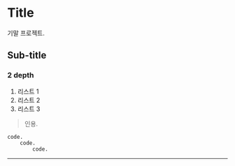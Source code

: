 # Title

기말 프로젝트.

## Sub-title

### 2 depth


1. 리스트 1
2. 리스트 2
3. 리스트 3


> 인용.

```
code.
    code.
        code.
```

<hr>